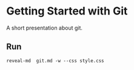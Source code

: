 # Getting Started with Git

A short presentation about git.

## Run

`reveal-md  git.md -w --css style.css`